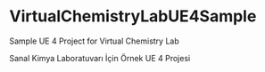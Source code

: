 # VirtualChemistryLabUE4Sample
 Sample UE 4 Project for Virtual Chemistry Lab
 
 Sanal Kimya Laboratuvarı İçin Örnek UE 4 Projesi
